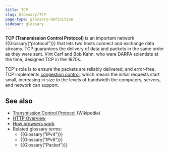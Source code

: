 ```yaml
---
title: TCP
slug: Glossary/TCP
page-type: glossary-definition
sidebar: glossary
---
```


**TCP (Transmission Control Protocol)** is an important network {{Glossary("protocol")}} that lets two hosts connect and exchange data streams. TCP guarantees the delivery of data and packets in the same order as they were sent. Vint Cerf and Bob Kahn, who were DARPA scientists at the time, designed TCP in the 1970s.

TCP's role is to ensure the packets are reliably delivered, and error-free. TCP implements [congestion control](https://en.wikipedia.org/wiki/TCP_congestion_control), which means the initial requests start small, increasing in size to the levels of bandwidth the computers, servers, and network can support.

## See also

- [Transmission Control Protocol](https://en.wikipedia.org/wiki/Transmission_Control_Protocol) (Wikipedia)
- [HTTP Overview](/en-US/docs/Web/HTTP/Guides/Overview)
- [How browsers work](/en-US/docs/Web/Performance/Guides/How_browsers_work)
- Related glossary terms:
  - {{Glossary("IPv4")}}
  - {{Glossary("IPv6")}}
  - {{Glossary("Packet")}}

